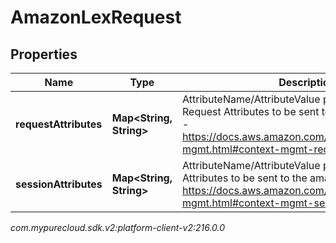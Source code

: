 # AmazonLexRequest


## Properties

| Name | Type | Description | Notes |
| ------------ | ------------- | ------------- | ------------- |
| **requestAttributes** | **Map&lt;String, String&gt;** | AttributeName/AttributeValue pairs of User Defined Request Attributes to be sent to the amazon bot See - https://docs.aws.amazon.com/lex/latest/dg/context-mgmt.html#context-mgmt-request-attribs |  [optional] |
| **sessionAttributes** | **Map&lt;String, String&gt;** | AttributeName/AttributeValue pairs of Session Attributes to be sent to the amazon bot. See - https://docs.aws.amazon.com/lex/latest/dg/context-mgmt.html#context-mgmt-session-attribs |  [optional] |




_com.mypurecloud.sdk.v2:platform-client-v2:216.0.0_
